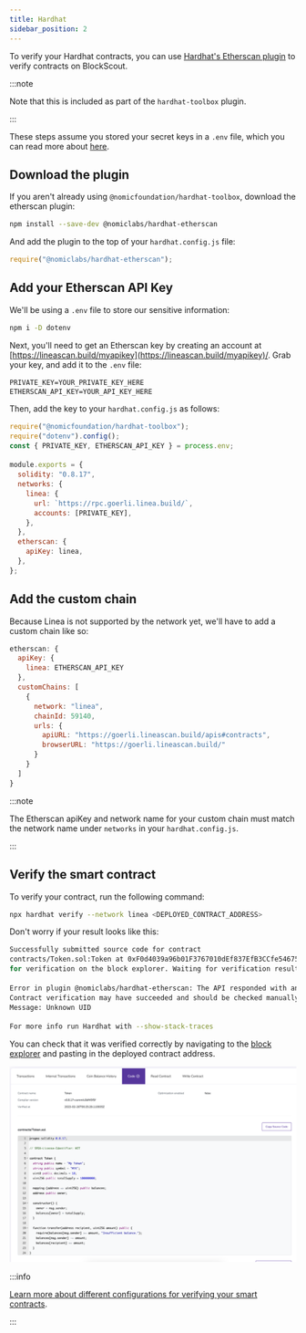 ```yaml
---
title: Hardhat
sidebar_position: 2
---
```


To verify your Hardhat contracts, you can use [Hardhat's Etherscan plugin](https://hardhat.org/hardhat-runner/plugins/nomiclabs-hardhat-etherscan) to verify contracts on BlockScout.

:::note

Note that this is included as part of the `hardhat-toolbox` plugin.

:::

These steps assume you stored your secret keys in a `.env` file, which you can read more about [here](../deploy-smart-contract/hardhat.mdx/#deploy-your-contract).

## Download the plugin

If you aren't already using `@nomicfoundation/hardhat-toolbox`, download the etherscan plugin:

```bash
npm install --save-dev @nomiclabs/hardhat-etherscan
```

And add the plugin to the top of your `hardhat.config.js` file:

```javascript
require("@nomiclabs/hardhat-etherscan");
```

## Add your Etherscan API Key

We'll be using a `.env` file to store our sensitive information:

```bash
npm i -D dotenv
```

Next, you'll need to get an Etherscan key by creating an account at [https://lineascan.build/myapikey](https://lineascan.build/myapikey)/. Grab your key, and add it to the `.env` file:

```
PRIVATE_KEY=YOUR_PRIVATE_KEY_HERE
ETHERSCAN_API_KEY=YOUR_API_KEY_HERE
```

Then, add the key to your `hardhat.config.js` as follows:

```javascript
require("@nomicfoundation/hardhat-toolbox");
require("dotenv").config();
const { PRIVATE_KEY, ETHERSCAN_API_KEY } = process.env;

module.exports = {
  solidity: "0.8.17",
  networks: {
    linea: {
      url: `https://rpc.goerli.linea.build/`,
      accounts: [PRIVATE_KEY],
    },
  },
  etherscan: {
    apiKey: linea,
  },
};
```

## Add the custom chain

Because Linea is not supported by the network yet, we'll have to add a custom chain like so:

```javascript
etherscan: {
  apiKey: {
    linea: ETHERSCAN_API_KEY
  },
  customChains: [
    {
      network: "linea",
      chainId: 59140,
      urls: {
        apiURL: "https://goerli.lineascan.build/apis#contracts",
        browserURL: "https://goerli.lineascan.build/"
      }
    }
  ]
}
```

:::note

The Etherscan apiKey and network name for your custom chain must match the network name under `networks` in your `hardhat.config.js`.

:::

## Verify the smart contract

To verify your contract, run the following command:

```bash
npx hardhat verify --network linea <DEPLOYED_CONTRACT_ADDRESS>
```

Don't worry if your result looks like this:

```bash
Successfully submitted source code for contract
contracts/Token.sol:Token at 0xF0d4039a96b01F3767010dEf837EfB3CCfe54675
for verification on the block explorer. Waiting for verification result...

Error in plugin @nomiclabs/hardhat-etherscan: The API responded with an unexpected message.
Contract verification may have succeeded and should be checked manually.
Message: Unknown UID

For more info run Hardhat with --show-stack-traces
```

You can check that it was verified correctly by navigating to the [block explorer](https://goerli.lineascan.build/) and pasting in the deployed contract address.

![verified contract](../../../../static/img/quests/blockscout_verification.png)

:::info

[Learn more about different configurations for verifying your smart contracts](https://docs.blockscout.com/for-users/verifying-a-smart-contract/hardhat-verification-plugin).

:::
